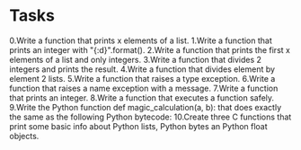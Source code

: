# Tasks
0.Write a function that prints x elements of a list.
1.Write a function that prints an integer with "{:d}".format().
2.Write a function that prints the first x elements of a list and only integers.
3.Write a function that divides 2 integers and prints the result.
4.Write a function that divides element by element 2 lists.
5.Write a function that raises a type exception.
6.Write a function that raises a name exception with a message.
7.Write a function that prints an integer.
8.Write a function that executes a function safely.
9.Write the Python function def magic_calculation(a, b): that does exactly the same as the following Python bytecode:
10.Create three C functions that print some basic info about Python lists, Python bytes an Python float objects.

